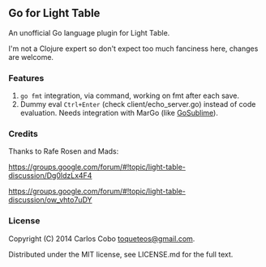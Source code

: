 ## Go for Light Table

An unofficial Go language plugin for Light Table.

I'm not a Clojure expert so don't expect too much fanciness here, changes are welcome.

### Features

1. `go fmt` integration, via command, working on fmt after each save.
2. Dummy eval `Ctrl+Enter` (check client/echo_server.go) instead of code evaluation. Needs integration with MarGo (like [GoSublime](https://github.com/DisposaBoy/GoSublime)).

### Credits

Thanks to Rafe Rosen and Mads:

https://groups.google.com/forum/#!topic/light-table-discussion/Dg0ldzLx4F4

https://groups.google.com/forum/#!topic/light-table-discussion/ow_vhto7uDY

### License

Copyright (C) 2014 Carlos Cobo <toqueteos@gmail.com>.

Distributed under the MIT license, see LICENSE.md for the full text.
